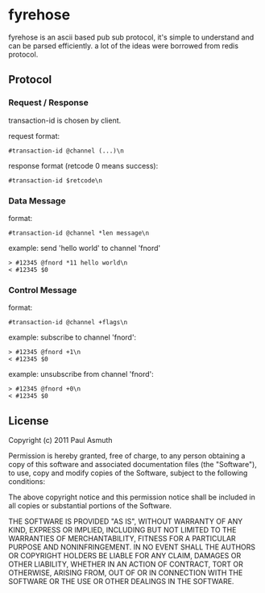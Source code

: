 fyrehose
========

fyrehose is an ascii based pub sub protocol, it's simple to understand and can be
parsed efficiently. a lot of the ideas were borrowed from redis protocol.


Protocol
-------

### Request / Response

transaction-id is chosen by client.

request format:

    #transaction-id @channel (...)\n

response format (retcode 0 means success):

    #transaction-id $retcode\n


### Data Message

format:

    #transaction-id @channel *len message\n

example: send 'hello world' to channel 'fnord'

    > #12345 @fnord *11 hello world\n
    < #12345 $0


### Control Message

format:

    #transaction-id @channel +flags\n

example: subscribe to channel 'fnord':

    > #12345 @fnord +1\n
    < #12345 $0

example: unsubscribe from channel 'fnord':

    > #12345 @fnord +0\n
    < #12345 $0



License
-------

Copyright (c) 2011 Paul Asmuth

Permission is hereby granted, free of charge, to any person obtaining
a copy of this software and associated documentation files (the
"Software"), to use, copy and modify copies of the Software, subject 
to the following conditions:

The above copyright notice and this permission notice shall be
included in all copies or substantial portions of the Software.

THE SOFTWARE IS PROVIDED "AS IS", WITHOUT WARRANTY OF ANY KIND,
EXPRESS OR IMPLIED, INCLUDING BUT NOT LIMITED TO THE WARRANTIES OF
MERCHANTABILITY, FITNESS FOR A PARTICULAR PURPOSE AND
NONINFRINGEMENT. IN NO EVENT SHALL THE AUTHORS OR COPYRIGHT HOLDERS BE
LIABLE FOR ANY CLAIM, DAMAGES OR OTHER LIABILITY, WHETHER IN AN ACTION
OF CONTRACT, TORT OR OTHERWISE, ARISING FROM, OUT OF OR IN CONNECTION
WITH THE SOFTWARE OR THE USE OR OTHER DEALINGS IN THE SOFTWARE.
